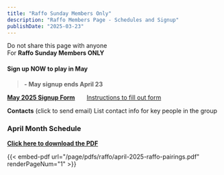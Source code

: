 ```yaml
---
title: "Raffo Sunday Members Only"
description: "Raffo Members Page - Schedules and Signup"
publishDate: "2025-03-23"
---
```


Do not share this page with anyone\
For **Raffo Sunday Members ONLY**
#### **Sign up NOW to play in May**
>**- May signup ends April 23**

**[May 2025 Signup Form](/page/groups/raffo/signup)**  &nbsp;&nbsp;&nbsp;&nbsp;&nbsp;         [Instructions to fill out form](/page/groups/signupprocess)

**Contacts** (click to send email)
List contact info for key people in the group
### April Month Schedule

**<a href="/page/pdfs/raffo/april-2025-raffo-pairings.pdf" download>Click here to download the PDF</a>**

{{< embed-pdf url="/page/pdfs/raffo/april-2025-raffo-pairings.pdf" renderPageNum="1" >}}
